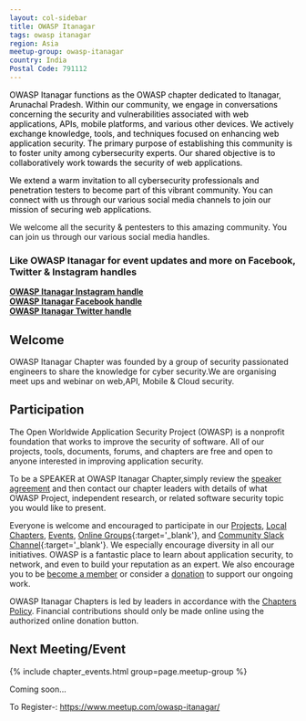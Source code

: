 ```yaml
---
layout: col-sidebar
title: OWASP Itanagar
tags: owasp itanagar
region: Asia
meetup-group: owasp-itanagar
country: India
Postal Code: 791112
---
```


<div style='color:black;'>

OWASP Itanagar functions as the OWASP chapter dedicated to Itanagar, Arunachal Pradesh. Within our community, we engage in conversations concerning the security and vulnerabilities associated with web applications, APIs, mobile platforms, and various other devices. We actively exchange knowledge, tools, and techniques focused on enhancing web application security. The primary purpose of establishing this community is to foster unity among cybersecurity experts. Our shared objective is to collaboratively work towards the security of web applications.

We extend a warm invitation to all cybersecurity professionals and penetration testers to become part of this vibrant community. You can connect with us through our various social media channels to join our mission of securing web applications.

</div>

We welcome all the security & pentesters to this amazing community. You can join us through our various social media handles.

### Like OWASP Itanagar for event updates and more on Facebook, Twitter & Instagram handles<br>

**[OWASP Itanagar Instagram handle](https://www.instagram.com/owasp.itanagar/)**<br>
**[OWASP Itanagar Facebook handle](https://www.facebook.com/owaspitanagar)**<br>
**[OWASP Itanagar Twitter handle](https://twitter.com/owaspitanagar)**

## Welcome

OWASP Itanagar Chapter was founded by a group of security passionated engineers to share the knowledge for cyber security.We are organising meet ups and webinar on web,API, Mobile & Cloud security.

## Participation

The Open Worldwide Application Security Project (OWASP) is a nonprofit foundation that works to improve the security of software. All of our projects, tools, documents, forums, and chapters are free and open to anyone interested in improving application security.

To be a SPEAKER at OWASP Itanagar Chapter,simply review the [speaker agreement](/www-policy/legal/speaker-agreement) and then contact our chapter leaders with details of what OWASP Project, independent research, or related software security topic you would like to present.

Everyone is welcome and encouraged to participate in our [Projects](/projects/), [Local Chapters](/chapters/), [Events](/events/), [Online Groups](https://groups.google.com/a/owasp.com/){:target='\_blank'}, and [Community Slack Channel](https://owasp.slack.com/){:target='\_blank'}. We especially encourage diversity in all our initiatives. OWASP is a fantastic place to learn about application security, to network, and even to build your reputation as an expert. We also encourage you to be [become a member](/membership/) or consider a [donation](/donate/) to support our ongoing work.

OWASP Itanagar Chapters is led by leaders in accordance with the [Chapters Policy](/www-policy/operational/chapters). Financial contributions should only be made online using the authorized online donation button.

## Next Meeting/Event

{% include chapter_events.html group=page.meetup-group %}

Coming soon...

To Register-: <https://www.meetup.com/owasp-itanagar/>
